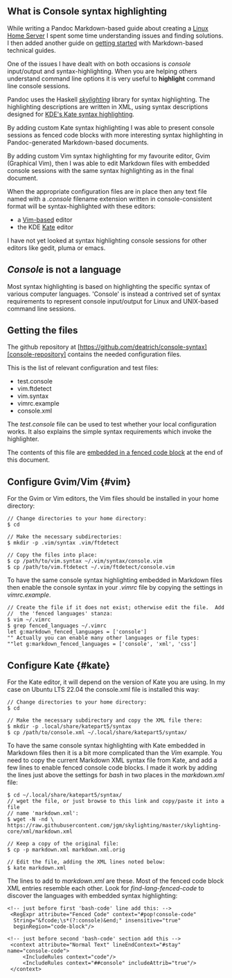 ## What is Console syntax highlighting

While writing a Pandoc Markdown-based guide about creating a
[Linux Home Server][home-server] I spent some time understanding issues
and finding solutions.  I then added another guide on
[getting started][doc-with-pandoc-md] with Markdown-based technical guides.

One of the issues I have dealt with on both occasions is *console*
input/output and syntax-highlighting.  When you are helping others
understand command line options it is very useful to **highlight**
command line console sessions.

Pandoc uses the Haskell [*skylighting*][skylight] library for syntax
highlighting.  The highlighting descriptions are written in XML, using syntax
descriptions designed for [KDE's Kate syntax highlighting][kde-syntax-hi].

By adding custom Kate syntax highlighting I was able to present console sessions
as fenced code blocks with more interesting syntax highlighting in 
Pandoc-generated Markdown-based documents.

By adding custom Vim syntax highlighting for my favourite editor, Gvim
(Graphical Vim), then I was able to edit Markdown files with embedded
console sessions with the same syntax highlighting as in the final document.

When the appropriate configuration files are in place then any text file
named with a *.console* filename extension written in console-consistent
format will be syntax-highlighted with these editors:

   * a [Vim-based][vim] editor
   * the KDE [Kate][kate] editor

I have not yet looked at syntax highlighting console sessions for other editors
like gedit, pluma or emacs.

[home-server]: https://github.com/deatrich/linux-home-server/
[doc-with-pandoc-md]: https://github.com/deatrich/doc-with-pandoc-markdown/
[skylight]: https://www.stackage.org/package/skylighting
[kde-syntax-hi]: https://github.com/KDE/syntax-highlighting/tree/master
[vim]: https://en.wikipedia.org/wiki/Vim_(text_editor)
[kate]: https://kate-editor.org/

## *Console* is not a language

Most syntax highlighting is based on highlighting the specific syntax
of various computer languages.  'Console' is instead a contrived set of syntax 
requirements to represent console input/output for Linux and UNIX-based
command line sessions.

## Getting the files

The github repository at
[https://github.com/deatrich/console-syntax][console-repository]
contains the needed configuration files.

[console-repository]: https://github.com/deatrich/console-syntax

This is the list of relevant configuration and test files:

   * test.console
   * vim.ftdetect
   * vim.syntax
   * vimrc.example
   * console.xml

The *test.console* file can be used to test whether your local configuration
works.  It also explains the simple syntax requirements which invoke the
highlighter.

The contents of this file are [embedded in a fenced code block](#test.console)
at the end of this document.

## Configure Gvim/Vim {#vim}

For the Gvim or Vim editors, the Vim files should be installed in
your home directory:

```console
// Change directories to your home directory:
$ cd

// Make the necessary subdirectories:
$ mkdir -p .vim/syntax .vim/ftdetect

// Copy the files into place:
$ cp /path/to/vim.syntax ~/.vim/syntax/console.vim
$ cp /path/to/vim.ftdetect ~/.vim/ftdetect/console.vim
```

To have the same console syntax highlighting embedded in Markdown files
then enable the console syntax in your *.vimrc* file by copying the 
settings in *vimrc.example*.

```console
// Create the file if it does not exist; otherwise edit the file.  Add
//  the 'fenced languages' stanza:
$ vim ~/.vimrc
$ grep fenced_languages ~/.vimrc
let g:markdown_fenced_languages = ['console']
"" Actually you can enable many other languages or file types:
""let g:markdown_fenced_languages = ['console', 'xml', 'css']
```

## Configure Kate {#kate}

For the Kate editor, it will depend on the version of Kate you are using.
In my case on Ubuntu LTS 22.04 the console.xml file is installed this way:

```console
// Change directories to your home directory:
$ cd

// Make the necessary subdirectory and copy the XML file there:
$ mkdir -p .local/share/katepart5/syntax
$ cp /path/to/console.xml ~/.local/share/katepart5/syntax/
```

To have the same console syntax highlighting with Kate embedded in Markdown
files then it is a bit more complicated than the *Vim* example.  You need to
copy the current Markdown XML syntax file from Kate, and add a few lines to
enable fenced console code blocks.  I made it work by adding the lines just
above the settings for *bash* in two places in the *markdown.xml* file:

```console
$ cd ~/.local/share/katepart5/syntax/
// wget the file, or just browse to this link and copy/paste it into a file
// name 'markdown.xml':
$ wget -N -nd \
https://raw.githubusercontent.com/jgm/skylighting/master/skylighting-core/xml/markdown.xml

// Keep a copy of the original file:
$ cp -p markdown.xml markdown.xml.orig

// Edit the file, adding the XML lines noted below:
$ kate markdown.xml
```

The lines to add to *markdown.xml* are these.  Most of the fenced code block
XML entries resemble each other.  Look for *find-lang-fenced-code* to discover
the languages with embedded syntax highlighting:

```
<!-- just before first 'bash-code' line add this: -->
 <RegExpr attribute="Fenced Code" context="#pop!console-code"
  String="&fcode;\s*(?:console)&end;" insensitive="true"
  beginRegion="code-block"/>

<!-- just before second 'bash-code' section add this -->
 <context attribute="Normal Text" lineEndContext="#stay" name="console-code">
     <IncludeRules context="code"/>
     <IncludeRules context="##console" includeAttrib="true"/>
 </context>

```
<!-- !! note or link about Pandoc and referencing console.xml -->

